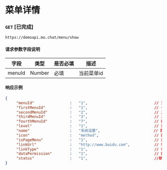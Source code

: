 # 菜单详情
### `GET`  [已完成]
```
https://demoapi.mo.chat/menu/show
```

#### 请求参数字段说明

| 字段  | 类型 | 是否必填 | 描述|
| ------------- | ------------- | ------------------ | ------------------ |
| menuId  | Number  | 必填 | 当前菜单id |


#### 响应示例

```json
{
     "menuId"                :   "1",                              // 当前菜单id
     "firstMenuId"           :   "1",                              // 一级菜单id
     "secondMenuId"          :   "2",                              // 二级菜单id
     "thirdMenuId"           :   "3",                              // 三级菜单id
     "fourthMenuId"          :   "7",                              // 四级菜单id
     "level"                 :   "1",                              // 菜单级别
     "name"                  :   "系统设置",                        // 菜单名称
     "icon"                  :   "method",                         // 图标
     "isPageMenu"            :   "1",                              // 是否为页面菜单 1-是 2-否
     "linkUrl"               :   "http://www.baidu.com",           // 地址
     "linkType"              :   "1",                              // 地址类型 1-内部链接 2-外部链接
     "dataPermission"        :   "1",                              // 数据权限 1-启用, 2-不启用（查看企业下数据）
     "status"                :   "1",                              //状态     1-启用, 2-禁用
}
```